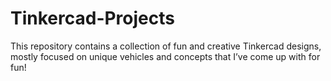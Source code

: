 # Tinkercad-Projects
This repository contains a collection of fun and creative Tinkercad designs, mostly focused on unique vehicles and concepts that I’ve come up with for fun!
